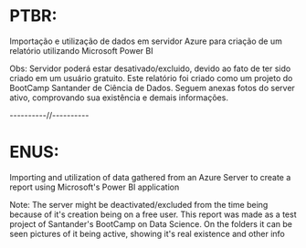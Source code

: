 # PTBR:
Importação e utilização de dados em servidor Azure para criação de um relatório utilizando Microsoft Power BI

Obs: Servidor poderá estar desativado/excluido, devido ao fato de ter sido criado em um usuário gratuito. Este relatório foi criado como um projeto do BootCamp Santander de Ciência de Dados.
Seguem anexas fotos do server ativo, comprovando sua existência e demais informações.

----------//----------

# ENUS:
Importing and utilization of data gathered from an Azure Server to create a report using Microsoft's Power BI application

Note: The server might be deactivated/excluded from the time being because of it's creation being on a free user. This report was made as a test project of Santander's BootCamp on Data Science.
On the folders it can be seen pictures of it being active, showing it's real existence and other info
